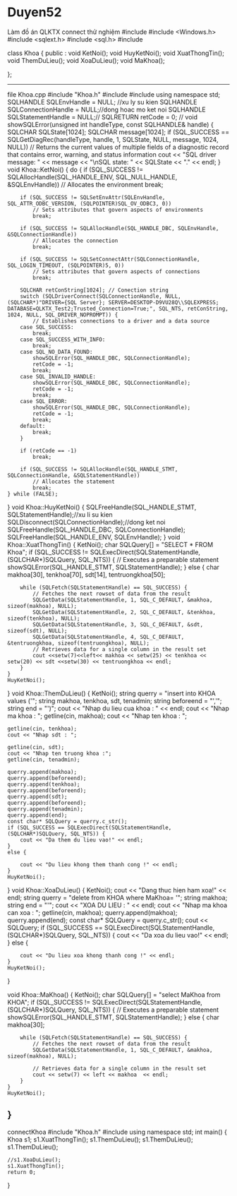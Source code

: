 # Duyen52
Làm đồ án QLKTX connect thử nghiệm
#include <iostream >
#include <Windows.h>
#include <sqlext.h>
#include <sql.h>
#include <string>

class Khoa
{
public : 
	void KetNoi();
	void HuyKetNoi();
	void XuatThongTin();
	void ThemDuLieu();
	void XoaDuLieu();
	void MaKhoa();
	
};

--------------------
file Khoa.cpp
#include "Khoa.h"
#include <iostream>
#include <iomanip>
using namespace std;
SQLHANDLE SQLEnvHandle = NULL; //xu ly su kien 
SQLHANDLE SQLConnectionHandle = NULL;//dong hoac mo ket noi 
SQLHANDLE SQLStatementHandle = NULL;//
SQLRETURN retCode = 0; //
void showSQLError(unsigned int handleType, const SQLHANDLE& handle)
{
	SQLCHAR SQLState[1024];
	SQLCHAR message[1024];
	if (SQL_SUCCESS == SQLGetDiagRec(handleType, handle, 1, SQLState, NULL, message, 1024, NULL))
		// Returns the current values of multiple fields of a diagnostic record that contains error, warning, and status information
		cout << "SQL driver message: " << message << "\nSQL state: " << SQLState << "." << endl;
}
void Khoa::KetNoi() {
	do {
		if (SQL_SUCCESS != SQLAllocHandle(SQL_HANDLE_ENV, SQL_NULL_HANDLE, &SQLEnvHandle))
			// Allocates the environment
			break;

		if (SQL_SUCCESS != SQLSetEnvAttr(SQLEnvHandle, SQL_ATTR_ODBC_VERSION, (SQLPOINTER)SQL_OV_ODBC3, 0))
			// Sets attributes that govern aspects of environments
			break;

		if (SQL_SUCCESS != SQLAllocHandle(SQL_HANDLE_DBC, SQLEnvHandle, &SQLConnectionHandle))
			// Allocates the connection
			break;

		if (SQL_SUCCESS != SQLSetConnectAttr(SQLConnectionHandle, SQL_LOGIN_TIMEOUT, (SQLPOINTER)5, 0))
			// Sets attributes that govern aspects of connections
			break;

		SQLCHAR retConString[1024]; // Conection string
		switch (SQLDriverConnect(SQLConnectionHandle, NULL, (SQLCHAR*)"DRIVER={SQL Server}; SERVER=DESKTOP-D9VU28Q\\SQLEXPRESS; DATABASE=QLKTX_Test2;Trusted_Connection=True;", SQL_NTS, retConString, 1024, NULL, SQL_DRIVER_NOPROMPT)) {
			// Establishes connections to a driver and a data source
		case SQL_SUCCESS:
			break;
		case SQL_SUCCESS_WITH_INFO:
			break;
		case SQL_NO_DATA_FOUND:
			showSQLError(SQL_HANDLE_DBC, SQLConnectionHandle);
			retCode = -1;
			break;
		case SQL_INVALID_HANDLE:
			showSQLError(SQL_HANDLE_DBC, SQLConnectionHandle);
			retCode = -1;
			break;
		case SQL_ERROR:
			showSQLError(SQL_HANDLE_DBC, SQLConnectionHandle);
			retCode = -1;
			break;
		default:
			break;
		}

		if (retCode == -1)
			break;

		if (SQL_SUCCESS != SQLAllocHandle(SQL_HANDLE_STMT, SQLConnectionHandle, &SQLStatementHandle))
			// Allocates the statement
			break;
	} while (FALSE);

}
void Khoa::HuyKetNoi() {
	SQLFreeHandle(SQL_HANDLE_STMT, SQLStatementHandle);//xu li su kien
	SQLDisconnect(SQLConnectionHandle);//dong ket noi
	SQLFreeHandle(SQL_HANDLE_DBC, SQLConnectionHandle);
	SQLFreeHandle(SQL_HANDLE_ENV, SQLEnvHandle);
}
void Khoa::XuatThongTin() {
	KetNoi();
	char SQLQuery[] = "SELECT * FROM Khoa";
	if (SQL_SUCCESS != SQLExecDirect(SQLStatementHandle, (SQLCHAR*)SQLQuery, SQL_NTS)) {
		// Executes a preparable statement
		showSQLError(SQL_HANDLE_STMT, SQLStatementHandle);
	}
	else {
		char makhoa[30], tenkhoa[70], sdt[14], tentruongkhoa[50];


		while (SQLFetch(SQLStatementHandle) == SQL_SUCCESS) {
			// Fetches the next rowset of data from the result
			SQLGetData(SQLStatementHandle, 1, SQL_C_DEFAULT, &makhoa, sizeof(makhoa), NULL);
			SQLGetData(SQLStatementHandle, 2, SQL_C_DEFAULT, &tenkhoa, sizeof(tenkhoa), NULL);
			SQLGetData(SQLStatementHandle, 3, SQL_C_DEFAULT, &sdt, sizeof(sdt), NULL);
			SQLGetData(SQLStatementHandle, 4, SQL_C_DEFAULT, &tentruongkhoa, sizeof(tentruongkhoa), NULL);
			// Retrieves data for a single column in the result set
			cout <<setw(7)<<left<< makhoa << setw(25) << tenkhoa << setw(20) << sdt <<setw(30) << tentruongkhoa << endl;
		}
	}
	HuyKetNoi();
}
void Khoa::ThemDuLieu() {
	KetNoi();
	string querry = "insert into KHOA values ('";
	string makhoa, tenkhoa, sdt, tenadmin;
	string beforeend = "','";
	string end = "')";
	cout << "Nhap du lieu cua khoa : " << endl;
	cout << "Nhap ma khoa : ";
	getline(cin, makhoa);
	cout << "Nhap ten khoa : ";
	
	getline(cin, tenkhoa);
	cout << "Nhap sdt : ";

	getline(cin, sdt);
	cout << "Nhap ten truong khoa :";
	getline(cin, tenadmin);

	querry.append(makhoa);
	querry.append(beforeend);
	querry.append(tenkhoa);
	querry.append(beforeend);
	querry.append(sdt);
	querry.append(beforeend);
	querry.append(tenadmin);
	querry.append(end);
	const char* SQLQuery = querry.c_str();
	if (SQL_SUCCESS == SQLExecDirect(SQLStatementHandle, (SQLCHAR*)SQLQuery, SQL_NTS)) {
		cout << "Da them du lieu vao!" << endl;
	}
	else {

		cout << "Du lieu khong them thanh cong !" << endl;
	}
	HuyKetNoi();
}
void Khoa::XoaDuLieu() {
	KetNoi();
	cout << "Dang thuc hien ham xoa!" << endl;
	string querry = "delete from KHOA where MaKhoa= '";
	string makhoa;
	string end = "'";
	cout << "XOA DU LIEU : " << endl;
	cout << "Nhap ma khoa can xoa : ";
	getline(cin, makhoa);
	querry.append(makhoa);
	querry.append(end);
	const char* SQLQuery = querry.c_str();
	cout << SQLQuery;
	if (SQL_SUCCESS == SQLExecDirect(SQLStatementHandle, (SQLCHAR*)SQLQuery, SQL_NTS)) {
		cout << "Da xoa du lieu vao!" << endl;
	}
	else {

		cout << "Du lieu xoa khong thanh cong !" << endl;
	}
	HuyKetNoi();


}

void Khoa::MaKhoa() {
	KetNoi();
	char SQLQuery[] = "select MaKhoa from KHOA";
	if (SQL_SUCCESS != SQLExecDirect(SQLStatementHandle, (SQLCHAR*)SQLQuery, SQL_NTS)) {
		// Executes a preparable statement
		showSQLError(SQL_HANDLE_STMT, SQLStatementHandle);
	}
	else {
		char makhoa[30];

		while (SQLFetch(SQLStatementHandle) == SQL_SUCCESS) {
			// Fetches the next rowset of data from the result
			SQLGetData(SQLStatementHandle, 1, SQL_C_DEFAULT, &makhoa, sizeof(makhoa), NULL);
			
			// Retrieves data for a single column in the result set
			cout << setw(7) << left << makhoa  << endl;
		}
	}
	HuyKetNoi();

}
----
connectKhoa 
#include "Khoa.h"
#include <iostream>
using namespace std;
int main() {
	Khoa s1;
	s1.XuatThongTin();
	s1.ThemDuLieu();
	s1.ThemDuLieu();
	s1.ThemDuLieu();
	
	//s1.XoaDuLieu();
	s1.XuatThongTin();
	return 0;
}
